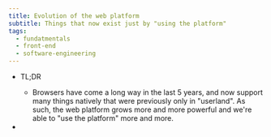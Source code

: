 ```yaml
---
title: Evolution of the web platform
subtitle: Things that now exist just by "using the platform"
tags:
  - fundatmentals
  - front-end
  - software-engineering
---
```


- TL;DR

  - Browsers have come a long way in the last 5 years, and now support many things natively that were previously only in "userland". As such, the web platform grows more and more powerful and we're able to "use the platform" more and more.

-

<!--
Related: "use the platform" and adoption curves
 -->
